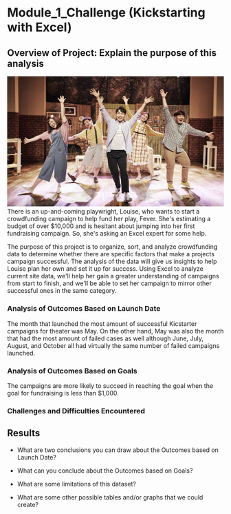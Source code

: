 # Module_1_Challenge (Kickstarting with Excel)

## Overview of Project: Explain the purpose of this analysis
![](Resources/plays.jpeg)
There is an up-and-coming playwright, Louise, who wants to start a crowdfunding campaign to help fund her play, Fever. She's estimating a budget of over $10,000 and is hesitant about jumping into her first fundraising campaign. So, she's asking an Excel expert for some help. 

The purpose of this project is to organize, sort, and analyze crowdfunding data to determine whether there are specific factors that make a projects campaign successful. The analysis of the data will give us insights to help Louise plan her own and set it up for success. Using Excel to analyze current site data, we'll help her gain a greater understanding of campaigns from start to finish, and we'll be able to set her campaign to mirror other successful ones in the same category.

### Analysis of Outcomes Based on Launch Date
The month that launched the most amount of successful Kicstarter campaigns for theater was May. On the other hand, May was also the month that had the most amount of failed cases as well although June, July, August, and October all had virtually the same number of failed campaigns launched.  

### Analysis of Outcomes Based on Goals
The campaigns are more likely to succeed in reaching the goal when the goal for fundraising is less than $1,000.

### Challenges and Difficulties Encountered

## Results

- What are two conclusions you can draw about the Outcomes based on Launch Date?

- What can you conclude about the Outcomes based on Goals?

- What are some limitations of this dataset?

- What are some other possible tables and/or graphs that we could create?
